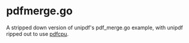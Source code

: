 # pdfmerge.go

A stripped down version of unipdf's pdf_merge.go example, with unipdf ripped out to use [pdfcpu](github.com/pdfcpu/pdfcpu).

